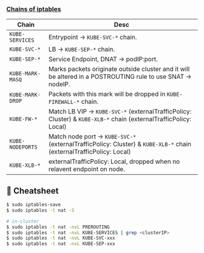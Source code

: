 ### [Chains of iptables](https://serenafeng.github.io/2020/03/26/kube-proxy-in-iptables-mode/)

| Chain            | Desc                                                         |
| ---------------- | ------------------------------------------------------------ |
| `KUBE-SERVICES`  | Entrypoint → `KUBE-SVC-*` chain.                             |
| `KUBE-SVC-*`     | LB → `KUBE-SEP-*` chain.                                     |
| `KUBE-SEP-*`     | Service Endpoint, DNAT → podIP:port.                         |
| `KUBE-MARK-MASQ` | Marks packets originate outside cluster and it will be altered in a POSTROUTING rule to use SNAT → nodeIP. |
| `KUBE-MARK-DROP` | Packets with this mark will be dropped in `KUBE-FIREWALL-*` chain. |
| `KUBE-FW-*`      | Match LB VIP → `KUBE-SVC-*` (externalTrafficPolicy: Cluster) & `KUBE-XLB-*` chain (externalTrafficPolicy: Local) |
| `KUBE-NODEPORTS` | Match node port → `KUBE-SVC-*` (externalTrafficPolicy: Cluster) & `KUBE-XLB-*` chain (externalTrafficPolicy: Local) |
| `KUBE-XLB-*`     | externalTrafficPolicy: Local, dropped when no relavent endpoint on node. |



## :bookmark_tabs: Cheatsheet

```bash
$ sudo iptables-save
$ sudo iptables -t nat -S

# in-cluster
$ sudo iptables -t nat -nvL PREROUTING
$ sudo iptables -t nat -nvL KUBE-SERVICES | grep <clusterIP>
$ sudo iptables -t nat -nvL KUBE-SVC-xxx
$ sudo iptables -t nat -nvL KUBE-SEP-xxx
```

